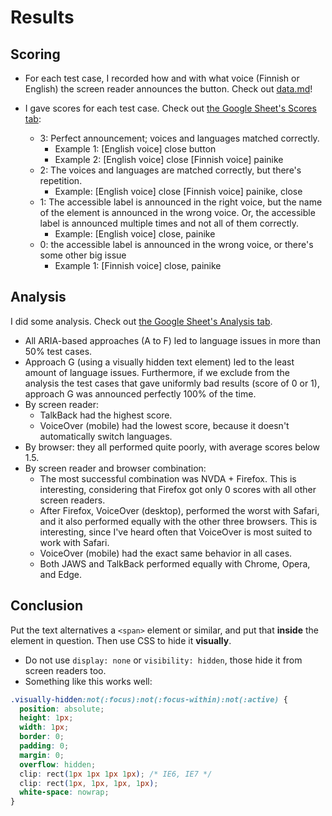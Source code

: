 # Results

## Scoring

- For each test case, I recorded how and with what voice (Finnish or English) the screen reader announces the button. Check out [data.md](2020-04/data.md)!

- I gave scores for each test case. Check out [the Google Sheet's Scores tab](https://docs.google.com/spreadsheets/d/18hjaiR4UyI4lisJQK_L7eHHohkWZwv4vlrvHm1IkIXY/edit#gid=0):

  - 3: Perfect announcement; voices and languages matched correctly.
    - Example 1: [English voice] close button
    - Example 2: [English voice] close [Finnish voice] painike
  - 2: The voices and languages are matched correctly, but there's repetition.
    - Example: [English voice] close [Finnish voice] painike, close
  - 1: The accessible label is announced in the right voice, but the name of the element is announced in the wrong voice. Or, the accessible label is announced multiple times and not all of them correctly.
    - Example: [English voice] close, painike
  - 0: the accessible label is announced in the wrong voice, or there's some other big issue
    - Example 1: [Finnish voice] close, painike

## Analysis

I did some analysis. Check out [the Google Sheet's Analysis tab](https://docs.google.com/spreadsheets/d/18hjaiR4UyI4lisJQK_L7eHHohkWZwv4vlrvHm1IkIXY/edit#gid=1046548750).

- All ARIA-based approaches (A to F) led to language issues in more than 50% test cases.
- Approach G (using a visually hidden text element) led to the least amount of language issues. Furthermore, if we exclude from the analysis the test cases that gave uniformly bad results (score of 0 or 1), approach G was announced perfectly 100% of the time.
- By screen reader:
  - TalkBack had the highest score.
  - VoiceOver (mobile) had the lowest score, because it doesn't automatically switch languages.
- By browser: they all performed quite poorly, with average scores below 1.5.
- By screen reader and browser combination:
  - The most successful combination was NVDA + Firefox. This is interesting, considering that Firefox got only 0 scores with all other screen readers.
  - After Firefox, VoiceOver (desktop), performed the worst with Safari, and it also performed equally with the other three browsers. This is interesting, since I've heard often that VoiceOver is most suited to work with Safari.
  - VoiceOver (mobile) had the exact same behavior in all cases.
  - Both JAWS and TalkBack performed equally with Chrome, Opera, and Edge.

## Conclusion

Put the text alternatives a `<span>` element or similar, and put that **inside** the element in question. Then use CSS to hide it **visually**.

- Do not use `display: none` or `visibility: hidden`, those hide it from screen readers too.
- Something like this works well:

```css
.visually-hidden:not(:focus):not(:focus-within):not(:active) {
  position: absolute;
  height: 1px;
  width: 1px;
  border: 0;
  padding: 0;
  margin: 0;
  overflow: hidden;
  clip: rect(1px 1px 1px 1px); /* IE6, IE7 */
  clip: rect(1px, 1px, 1px, 1px);
  white-space: nowrap;
}
```
